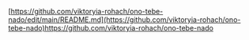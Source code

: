 [https://github.com/viktoryia-rohach/ono-tebe-nado/edit/main/README.md](https://github.com/viktoryia-rohach/ono-tebe-nado)https://github.com/viktoryia-rohach/ono-tebe-nado
